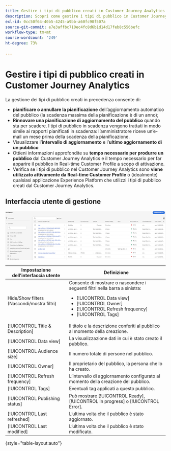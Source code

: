 ```yaml
---
title: Gestire i tipi di pubblico creati in Customer Journey Analytics
description: Scopri come gestire i tipi di pubblico in Customer Journey Analytics
exl-id: 0cc50f64-40b5-4245-a9bb-a60fc90f507a
source-git-commit: e7e3affbc710ec4fc8d6b1d14d17feb8c556befc
workflow-type: tm+mt
source-wordcount: '249'
ht-degree: 73%

---
```


# Gestire i tipi di pubblico creati in Customer Journey Analytics

La gestione dei tipi di pubblico creati in precedenza consente di:

* **pianificare o annullare la pianificazione** dell’aggiornamento automatico del pubblico (la scadenza massima della pianificazione è di un anno);
* **Rinnovare una pianificazione di aggiornamento del pubblico** quando sta per scadere. I tipi di pubblico in scadenza vengono trattati in modo simile ai rapporti pianificati in scadenza: l’amministratore riceve un’e-mail un mese prima della scadenza della pianificazione.
* Visualizzare l’**intervallo di aggiornamento** e l’**ultimo aggiornamento di un pubblico**
* Ottieni informazioni approfondite su **tempo necessario per produrre un pubblico** dal Customer Journey Analytics e il tempo necessario per far apparire il pubblico in Real-time Customer Profile a scopo di attivazione.
* Verifica se i tipi di pubblico nel Customer Journey Analytics sono **viene utilizzato attivamente da Real-time Customer Profile** o (idealmente) qualsiasi applicazione Experience Platform che utilizzi i tipi di pubblico creati dal Customer Journey Analytics.

## Interfaccia utente di gestione

![](assets/manage.png)

| Impostazione dell’interfaccia utente | Definizione |
| --- | --- |
| Hide/Show filters (Nascondi/mostra filtri) | Consente di mostrare o nascondere i seguenti filtri nella barra a sinistra: <ul><li>[!UICONTROL Data view]</li><li>[!UICONTROL Owner]</li><li>[!UICONTROL Refresh frequency]</li><li>[!UICONTROL Tags]</li></ul> |
| [!UICONTROL Title & Description] | Il titolo e la descrizione conferiti al pubblico al momento della creazione. |
| [!UICONTROL Data view] | La visualizzazione dati in cui è stato creato il pubblico. |
| [!UICONTROL Audience size] | Il numero totale di persone nel pubblico. |
| [!UICONTROL Owner] | Il proprietario del pubblico, la persona che lo ha creato. |
| [!UICONTROL Refresh frequency] | L’intervallo di aggiornamento configurato al momento della creazione del pubblico. |
| [!UICONTROL Tags] | Eventuali tag applicati a questo pubblico. |
| [!UICONTROL Publishing status] | Può mostrare [!UICONTROL Ready], [!UICONTROL In progress] o [!UICONTROL Error]. |
| [!UICONTROL  Last refreshed] | L’ultima volta che il pubblico è stato aggiornato. |
| [!UICONTROL Last modified] | L’ultima volta che il pubblico è stato modificato. |

{style="table-layout:auto"}
